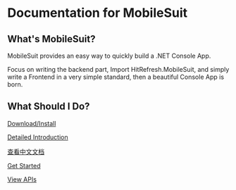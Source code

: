# Documentation for MobileSuit

## What's MobileSuit?

MobileSuit provides an easy way to quickly build a .NET Console App.

Focus on writing the backend part, Import HitRefresh.MobileSuit, and simply write a Frontend in a very simple standard, then a beautiful Console App is born.

## What Should I Do?

[Download/Install](https://www.nuget.org/packages/HitRefresh.MobileSuit/)

[Detailed Introduction](./articles/intro.md)

[查看中文文档](./articles/zh_Hans/intro.md)

[Get Started](./articles/QuickStart.md)

[View APIs](./api/index.md)